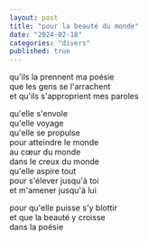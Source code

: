 ```yaml
---
layout: post
title: "pour la beauté du monde"
date: "2024-02-18"
categories: "divers"
published: true
---
```


qu'ils la prennent ma poésie  
que les gens se l'arrachent  
et qu'ils s'approprient mes paroles  

qu'elle s'envole  
qu'elle voyage  
qu'elle se propulse  
pour atteindre le monde  
au cœur du monde  
dans le creux du monde  
qu'elle aspire tout  
pour s'élever jusqu'à toi  
et m'amener jusqu'à lui  

pour qu'elle puisse s'y blottir  
et que la beauté y croisse  
dans la poésie  
